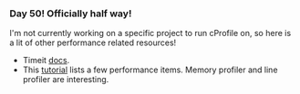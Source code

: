 ### Day 50!  Officially half way!

I'm not currently working on a specific project to run cProfile on, so here is a lit of other performance related resources!


* Timeit [docs](https://docs.python.org/2/library/timeit.html).
* This [tutorial](https://docs.python.org/2/library/timeit.html) lists a few performance items.  Memory profiler and line profiler are interesting.
  
 

